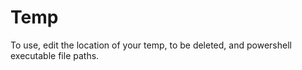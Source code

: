 # Temp

To use, edit the location of your temp, to be deleted, and powershell executable file paths.
